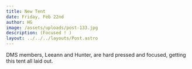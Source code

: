 ```yaml
---
title: New Tent
date: Friday, Feb 22nd
author: HG
image: /assets/uploads/post-133.jpg
description: (Focused ! )
layout: ../../../layouts/Post.astro
---
```


DMS members, Leeann and Hunter, are hard pressed and focused, getting this tent all laid out.
